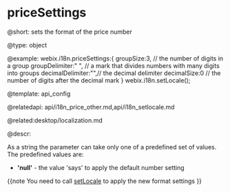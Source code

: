 priceSettings
=============


@short: sets the format of the price number
	

@type: object

@example:
webix.i18n.priceSettings:{
	groupSize:3,        // the number of digits in a group
	groupDelimiter:" ", // a mark that divides numbers with many digits into groups
	decimalDelimiter:"",// the decimal delimiter
	decimalSize:0       // the number of digits after the decimal mark
}
webix.i18n.setLocale();

@template:	api_config

@relatedapi: api/i18n_price_other.md,api/i18n_setlocale.md

@related:desktop/localization.md


@descr:

As a string the parameter can take only one of a predefined set of values. <br> 
The predefined values are:

- **'null'** - the value 'says' to apply the default number setting


{{note
You need to call <a href="api/i18n_setlocale.md">setLocale</a> to apply the new format settings
}}